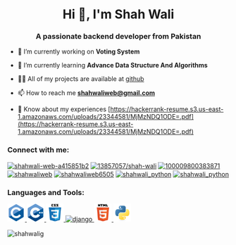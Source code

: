 <h1 align="center">Hi 👋, I'm Shah Wali</h1>
<h3 align="center">A passionate backend developer from Pakistan</h3>

- 🔭 I’m currently working on **Voting System**

- 🌱 I’m currently learning **Advance Data Structure And Algorithms**

- 👨‍💻 All of my projects are available at [github](github)

- 📫 How to reach me **shahwaliweb@gmail.com**

- 📄 Know about my experiences [https://hackerrank-resume.s3.us-east-1.amazonaws.com/uploads/23344581/MjMzNDQ1ODE=.pdf](https://hackerrank-resume.s3.us-east-1.amazonaws.com/uploads/23344581/MjMzNDQ1ODE=.pdf)

<h3 align="left">Connect with me:</h3>
<p align="left">
<a href="https://linkedin.com/in/shahwali-web-a415851b2" target="blank"><img align="center" src="https://raw.githubusercontent.com/rahuldkjain/github-profile-readme-generator/master/src/images/icons/Social/linked-in-alt.svg" alt="shahwali-web-a415851b2" height="30" width="40" /></a>
<a href="https://stackoverflow.com/users/13857057/shah-wali" target="blank"><img align="center" src="https://raw.githubusercontent.com/rahuldkjain/github-profile-readme-generator/master/src/images/icons/Social/stack-overflow.svg" alt="13857057/shah-wali" height="30" width="40" /></a>
<a href="https://fb.com/100009800383871" target="blank"><img align="center" src="https://raw.githubusercontent.com/rahuldkjain/github-profile-readme-generator/master/src/images/icons/Social/facebook.svg" alt="100009800383871" height="30" width="40" /></a>
<a href="https://instagram.com/shahwaliweb" target="blank"><img align="center" src="https://raw.githubusercontent.com/rahuldkjain/github-profile-readme-generator/master/src/images/icons/Social/instagram.svg" alt="shahwaliweb" height="30" width="40" /></a>
<a href="https://www.youtube.com/c/shahwaliweb6505" target="blank"><img align="center" src="https://raw.githubusercontent.com/rahuldkjain/github-profile-readme-generator/master/src/images/icons/Social/youtube.svg" alt="shahwaliweb6505" height="30" width="40" /></a>
<a href="https://www.hackerrank.com/shahwali_python" target="blank"><img align="center" src="https://raw.githubusercontent.com/rahuldkjain/github-profile-readme-generator/master/src/images/icons/Social/hackerrank.svg" alt="shahwali_python" height="30" width="40" /></a>
<a href="https://www.leetcode.com/shahwali_python" target="blank"><img align="center" src="https://raw.githubusercontent.com/rahuldkjain/github-profile-readme-generator/master/src/images/icons/Social/leet-code.svg" alt="shahwali_python" height="30" width="40" /></a>
</p>

<h3 align="left">Languages and Tools:</h3>
<p align="left"> <a href="https://www.cprogramming.com/" target="_blank" rel="noreferrer"> <img src="https://raw.githubusercontent.com/devicons/devicon/master/icons/c/c-original.svg" alt="c" width="40" height="40"/> </a> <a href="https://www.w3schools.com/cpp/" target="_blank" rel="noreferrer"> <img src="https://raw.githubusercontent.com/devicons/devicon/master/icons/cplusplus/cplusplus-original.svg" alt="cplusplus" width="40" height="40"/> </a> <a href="https://www.w3schools.com/css/" target="_blank" rel="noreferrer"> <img src="https://raw.githubusercontent.com/devicons/devicon/master/icons/css3/css3-original-wordmark.svg" alt="css3" width="40" height="40"/> </a> <a href="https://www.djangoproject.com/" target="_blank" rel="noreferrer"> <img src="https://cdn.worldvectorlogo.com/logos/django.svg" alt="django" width="40" height="40"/> </a> <a href="https://www.w3.org/html/" target="_blank" rel="noreferrer"> <img src="https://raw.githubusercontent.com/devicons/devicon/master/icons/html5/html5-original-wordmark.svg" alt="html5" width="40" height="40"/> </a> <a href="https://www.python.org" target="_blank" rel="noreferrer"> <img src="https://raw.githubusercontent.com/devicons/devicon/master/icons/python/python-original.svg" alt="python" width="40" height="40"/> </a> </p>

<p><img align="center" src="https://github-readme-streak-stats.herokuapp.com/?user=shahwalig&" alt="shahwalig" /></p>
